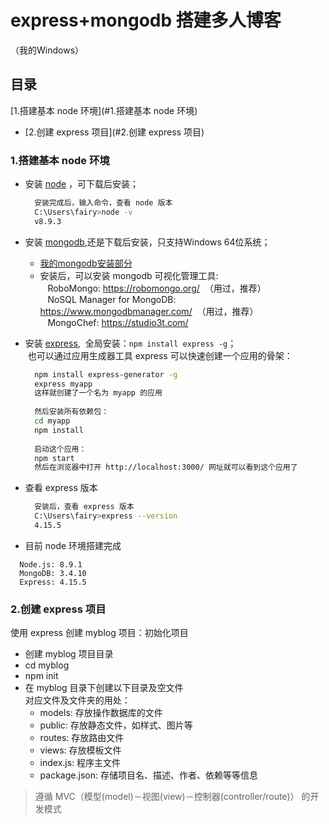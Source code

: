 # express+mongodb 搭建多人博客
（我的Windows）

## 目录

[1.搭建基本 node 环境](#1.搭建基本 node 环境)
* [2.创建 express 项目](#2.创建 express 项目)


### 1.搭建基本 node 环境
- 安装 [node](https://nodejs.org/zh-cn/) ，可下载后安装；
  ```sh
    安装完成后，输入命令，查看 node 版本
    C:\Users\fairy>node -v
    v8.9.3
  ```
  
- 安装 [mongodb](https://www.mongodb.com/download-center#enterprise),还是下载后安装，只支持Windows 64位系统；
  - [我的mongodb安装部分](https://github.com/fairyly/mynodejs/blob/gh-pages/mongodb%20%E9%83%A8%E5%88%86.md)
  - 安装后，可以安装 mongodb 可视化管理工具:   
    RoboMongo: https://robomongo.org/  （用过，推荐）  
    NoSQL Manager for MongoDB: https://www.mongodbmanager.com/  （用过，推荐）  
    MongoChef: https://studio3t.com/    
    
- 安装 [express](),
  全局安装：`npm install express -g`；  
  也可以通过应用生成器工具 express 可以快速创建一个应用的骨架：
  ```sh
    npm install express-generator -g
    express myapp
    这样就创建了一个名为 myapp 的应用
    
    然后安装所有依赖包：
    cd myapp 
    npm install
    
    启动这个应用：
    npm start
    然后在浏览器中打开 http://localhost:3000/ 网址就可以看到这个应用了
  ```
- 查看 express 版本
  ```sh
    安装后，查看 express 版本
    C:\Users\fairy>express --version
    4.15.5
  ```

- 目前 node 环境搭建完成
```
  Node.js: 8.9.1
  MongoDB: 3.4.10
  Express: 4.15.5
```

### 2.创建 express 项目
使用 express 创建 myblog 项目：初始化项目
- 创建 myblog 项目目录
- cd myblog
- npm init
- 在 myblog 目录下创建以下目录及空文件  
  对应文件及文件夹的用处：
  - models: 存放操作数据库的文件
  - public: 存放静态文件，如样式、图片等
  - routes: 存放路由文件
  - views: 存放模板文件
  - index.js: 程序主文件
  - package.json: 存储项目名、描述、作者、依赖等等信息
>遵循 MVC（模型(model)－视图(view)－控制器(controller/route)） 的开发模式

